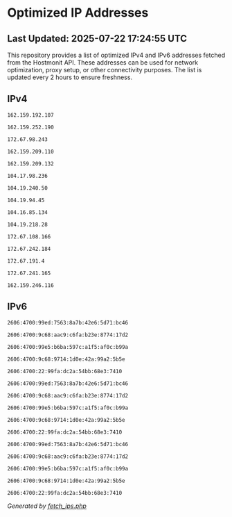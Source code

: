 # Optimized IP Addresses

## Last Updated: 2025-07-22 17:24:55 UTC

This repository provides a list of optimized IPv4 and IPv6 addresses fetched from the Hostmonit API. These addresses can be used for network optimization, proxy setup, or other connectivity purposes. The list is updated every 2 hours to ensure freshness.

## IPv4
```
162.159.192.107
```
```
162.159.252.190
```
```
172.67.98.243
```
```
162.159.209.110
```
```
162.159.209.132
```
```
104.17.98.236
```
```
104.19.240.50
```
```
104.19.94.45
```
```
104.16.85.134
```
```
104.19.218.28
```
```
172.67.108.166
```
```
172.67.242.184
```
```
172.67.191.4
```
```
172.67.241.165
```
```
162.159.246.116
```

## IPv6
```
2606:4700:99ed:7563:8a7b:42e6:5d71:bc46
```
```
2606:4700:9c68:aac9:c6fa:b23e:8774:17d2
```
```
2606:4700:99e5:b6ba:597c:a1f5:af0c:b99a
```
```
2606:4700:9c68:9714:1d0e:42a:99a2:5b5e
```
```
2606:4700:22:99fa:dc2a:54bb:68e3:7410
```
```
2606:4700:99ed:7563:8a7b:42e6:5d71:bc46
```
```
2606:4700:9c68:aac9:c6fa:b23e:8774:17d2
```
```
2606:4700:99e5:b6ba:597c:a1f5:af0c:b99a
```
```
2606:4700:9c68:9714:1d0e:42a:99a2:5b5e
```
```
2606:4700:22:99fa:dc2a:54bb:68e3:7410
```
```
2606:4700:99ed:7563:8a7b:42e6:5d71:bc46
```
```
2606:4700:9c68:aac9:c6fa:b23e:8774:17d2
```
```
2606:4700:99e5:b6ba:597c:a1f5:af0c:b99a
```
```
2606:4700:9c68:9714:1d0e:42a:99a2:5b5e
```
```
2606:4700:22:99fa:dc2a:54bb:68e3:7410
```

*Generated by [fetch_ips.php](scripts/fetch_ips.php)*
